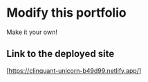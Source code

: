 # Modify this portfolio

Make it your own!

## Link to the deployed site

[https://clinquant-unicorn-b49d99.netlify.app/]
